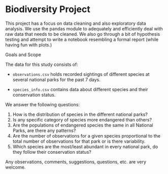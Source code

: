 # Biodiversity Project

This project has a focus on data cleaning and also exploratory data analysis. We use the pandas module to adequately and efficiently deal with raw data that needs to be cleaned. 
We also go through a bit of hypothesis testing and attempt to write a notebook resembling a formal report (while having fun with plots.)

Goals and Scope 

The data for this study consists of:
- `observations.csv` holds recorded sightings of different species at several national parks for the past 7 days.

- `species_info.csv` contains data about different species and their conservation status.

We answer the following questions:
1. How is the distribution of species in the different national parks?
2. Is any specific category of species more endangered than others?
3. Are the populations of endangered species the same in all National Parks, are there any patterns?
4. Are the number of observations for a given species proportional to the total number of observations for that park or is there variability. 
5. Which species are the most/least abundant in every national park, do they follow their conservation status?

Any observations, comments, suggestions, questions, etc. are very welcome. 

